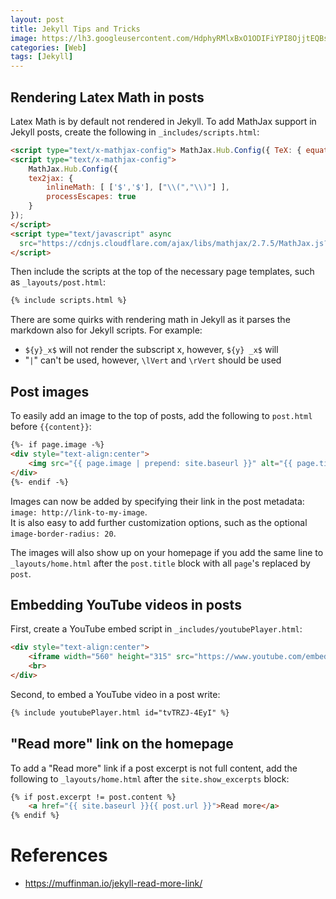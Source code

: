 ```yaml
---
layout: post
title: Jekyll Tips and Tricks
image: https://lh3.googleusercontent.com/HdphyRMlxBxO1ODIFiYPI8OjjtEQBsc2MUfwL5OC0msX84uje3rJ4Zed-zJXT_VkvfdudF5oMp44wF3swWR3zuiPWrAMBDcnRmDjRl_lvkq4837xmmjXPnl0N2z9jNWHlR7uz4W2fcs3qhsQrPFTu8zLbp36kflEaf7yJ8L6lp71GtyWG3Anu3_Ct7oVzEJHKZ5rKYhBoGA8ap_nq9eJbkxD0TSdyms7_07WQojQuh2ocK25pSb-ohYD-s6MNNteve0n8xCHyE-qspkKZrMZai4j_p1ExP_XcqSz4GYaISqiba9ZokmNoLzfY509Jh92pxWFHrzQCraBldCRHvD9AX48JIK-guw1WScsqZzz-NOi0lDfj2p9M1rtwF-BbhGm71_mZNGaxwrhPPUUVeEigMnNqOVRzBsxp_ZIHs_N1ujJbq1arBeDy61nzg4C8CDVIeM0DNRTLmOPwXM3GmuJpM_fNV0w2ZlMYssFg_RuA7Zm7KpFXzjzqSRc6PBZGtB7IskewK-lgY6lAAUDRHl3SJsrsDQ1YLrK-Jr-5d7a_xGDJgn9JQ5PH12RK-wrFTIXUZ-xdZ-cGgFKFkfvoOHtY4gPEK9nXaDz-ZMB0wPWmcQXrvjwlxFC9Q8-kw23kcZ4GkHMk5Dgb2avcXwpEjVYvRwH6QSO0YCjGmo3UxpK4x2xgoyf_m9_d3fUi1_pxiyoulD9e6mRcus7VkgqVpBRQdCT6g=w960-h489-no
categories: [Web]
tags: [Jekyll]
---
```


## Rendering Latex Math in posts
Latex Math is by default not rendered in Jekyll. To add MathJax support in Jekyll posts, create the following in `_includes/scripts.html`:

```html
<script type="text/x-mathjax-config"> MathJax.Hub.Config({ TeX: { equationNumbers: { autoNumber: "all" } } }); </script>
<script type="text/x-mathjax-config">
    MathJax.Hub.Config({
    tex2jax: {
        inlineMath: [ ['$','$'], ["\\(","\\)"] ],
        processEscapes: true
    }
});
</script>
<script type="text/javascript" async
  src="https://cdnjs.cloudflare.com/ajax/libs/mathjax/2.7.5/MathJax.js?config=TeX-MML-AM_CHTML">
</script>
```

Then include the scripts at the top of the necessary page templates, such as `_layouts/post.html`:
```html
{% include scripts.html %}
```

There are some quirks with rendering math in Jekyll  as it parses the markdown also for Jekyll scripts.
For example:
- `${y}_x$` will not render the subscript x, however, `${y} _x$` will
- "`|`" can't be used, however, `\lVert` and `\rVert` should be used

## Post images
To easily add an image to the top of posts, add the following to `post.html` before `{{content}}`:
```html
{%- if page.image -%}
<div style="text-align:center">
    <img src="{{ page.image | prepend: site.baseurl }}" alt="{{ page.title }}" title="{{ page.title }}" style="border-radius: {{ page.image-border-radius | default: 0 }}%">
</div>
{%- endif -%}
```

Images can now be added by specifying their link in the post metadata: `image: http://link-to-my-image`.  
It is also easy to add further customization options, such as the optional `image-border-radius: 20`.

The images will also show up on your homepage if you add the same line to `_layouts/home.html` after the `post.title` block with all `page`'s replaced by `post`.

## Embedding YouTube videos in posts
First, create a YouTube embed script in `_includes/youtubePlayer.html`: 
```html
<div style="text-align:center">
    <iframe width="560" height="315" src="https://www.youtube.com/embed/{{ include.id }}" frameborder="0" allowfullscreen></iframe>
    <br>
</div>
```
Second, to embed a YouTube video in a post write:
```html
{% include youtubePlayer.html id="tvTRZJ-4EyI" %}
```

## "Read more" link on the homepage
To add a "Read more" link if a post excerpt is not full content, add the following to `_layouts/home.html` after the `site.show_excerpts` block:
```html
{% if post.excerpt != post.content %}
    <a href="{{ site.baseurl }}{{ post.url }}">Read more</a>
{% endif %}
```

# References
- https://muffinman.io/jekyll-read-more-link/